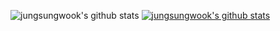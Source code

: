 ![jungsungwook's github stats](https://github-readme-stats.vercel.app/api?username=jungsungwook&show_icons=true&count_private=true)
[![jungsungwook's github stats](https://github-readme-stats.vercel.app/api/top-langs/?username=jungsungwook&count_private=true&show_icons=true&hide_border=true&title_color=004386&icon_color=004386&layout=compact)](https://github.com/jungsungwook)
